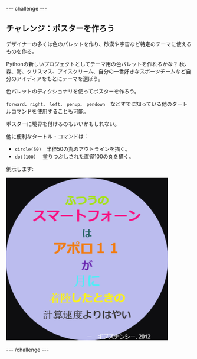\--- challenge \---

## チャレンジ：ポスターを作ろう

デザイナーの多くは色のパレットを作り、砂漠や宇宙など特定のテーマに使えるものを作る。

Pythonの新しいプロジェクトとしてテーマ用の色パレットを作れるかな？ 秋、森、海、クリスマス、アイスクリーム、自分の一番好きなスポーツチームなど自分のアイディアをもとにテーマを選ぼう。

色パレットのディクショナリを使ってポスターを作ろう。

`forward`、`right`、 `left`、 `penup`、 `pendown`　などすでに知っている他のタートルコマンドを使用することも可能。 

ポスターに境界を付けるのもいいかもしれない。

他に便利なタートル・コマンドは：

+ `circle(50)`　半径50の丸のアウトラインを描く。
+ `dot(100)` 　塗りつぶしされた直径100の丸を描く。 

例示します:

![スクリーンショット](images/colourful-finished.png)

\--- /challenge \---